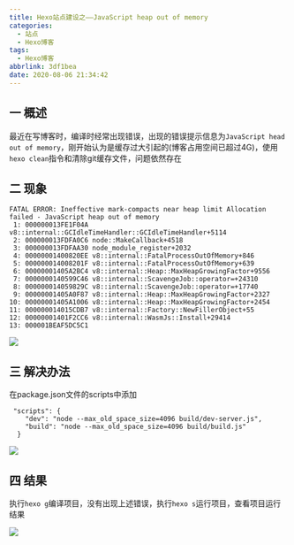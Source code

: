 ```yaml
---
title: Hexo站点建设之——JavaScript heap out of memory
categories:
  - 站点
  - Hexo博客
tags:
  - Hexo博客
abbrlink: 3df1bea
date: 2020-08-06 21:34:42
---
```

## 一 概述
最近在写博客时，编译时经常出现错误，出现的错误提示信息为`JavaScript head out of memory`，刚开始认为是缓存过大引起的(博客占用空间已超过4G)，使用`hexo clean`指令和清除git缓存文件，问题依然存在

<!--more-->

## 二 现象


```
FATAL ERROR: Ineffective mark-compacts near heap limit Allocation failed - JavaScript heap out of memory
 1: 000000013FE1F04A v8::internal::GCIdleTimeHandler::GCIdleTimeHandler+5114
 2: 000000013FDFA0C6 node::MakeCallback+4518
 3: 000000013FDFAA30 node_module_register+2032
 4: 00000001400820EE v8::internal::FatalProcessOutOfMemory+846
 5: 000000014008201F v8::internal::FatalProcessOutOfMemory+639
 6: 00000001405A2BC4 v8::internal::Heap::MaxHeapGrowingFactor+9556
 7: 0000000140599C46 v8::internal::ScavengeJob::operator=+24310
 8: 000000014059829C v8::internal::ScavengeJob::operator=+17740
 9: 00000001405A0F87 v8::internal::Heap::MaxHeapGrowingFactor+2327
10: 00000001405A1006 v8::internal::Heap::MaxHeapGrowingFactor+2454
11: 000000014015CDB7 v8::internal::Factory::NewFillerObject+55
12: 00000001401F2CC6 v8::internal::WasmJs::Install+29414
13: 000001BEAF5DC5C1
```
![][1]

## 三 解决办法

 在package.json文件的scripts中添加 

```
 "scripts": {
    "dev": "node --max_old_space_size=4096 build/dev-server.js",
    "build": "node --max_old_space_size=4096 build/build.js"
  }
```

![][2]

## 四 结果

执行`hexo g`编译项目，没有出现上述错误，执行`hexo s`运行项目，查看项目运行结果

![][3]




[1]: https://cdn.staticaly.com/gh/PGzxc/CDN/master/blog-image/hexo-error-heap-outof-memory.png
[2]: https://cdn.staticaly.com/gh/PGzxc/CDN/master/blog-image/hexo-script-space-size.png
[3]: https://cdn.staticaly.com/gh/PGzxc/CDN/master/blog-image/hexo-error-hexo-s.png